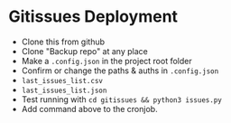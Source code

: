 # Gitissues Deployment

- Clone this from github
- Clone "Backup repo" at any place
- Make a `.config.json` in the project root folder
- Confirm or change the paths & auths in `.config.json`
- `last_issues_list.csv`
- `last_issues_list.json`
- Test running with `cd gitissues && python3 issues.py`
- Add command above to the cronjob.